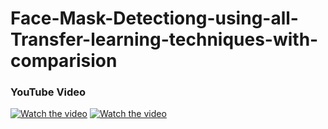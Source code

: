 # Face-Mask-Detectiong-using-all-Transfer-learning-techniques-with-comparision

### YouTube Video

[![Watch the video](https://drive.google.com/file/d/17E_YyT1o4N2kiynNc-MlxfE4oXlEUaOM/view?usp=drive_link)](https://youtu.be/_3t8ZCRXLp8&t) 
[![Watch the video](https://img.youtube.com/vi/Fky6KNRe4Tc/0.jpg)](https://youtu.be/Fky6KNRe4Tc)


